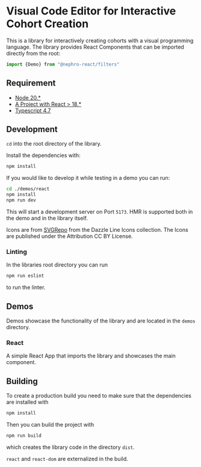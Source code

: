 # Visual Code Editor for Interactive Cohort Creation

This is a library for interactively creating cohorts with a visual programming language. The library provides React 
Components that can be imported directly from the root:

```typescript
import {Demo} from "@nephro-react/filters"
```

## Requirement
- [Node 20.*](https://nodejs.org/dist/v20.0.0/)
- [A Project with React > 18.*](https://react.dev/learn)
- [Typescript 4.7](https://www.typescriptlang.org/download)

## Development
`cd` into the root directory of the library.

Install the dependencies with:
```bash
npm install
```

If you would like to develop it while testing in a demo you can run:
```bash
cd ./demos/react
npm install
npm run dev
```

This will start a development server on Port `5173`. HMR is supported both in the demo and in the library itself.

Icons are from [SVGRepo](https://www.svgrepo.com/collection/dazzle-line-icons) from the Dazzle Line Icons collection. The Icons are published under the Attribution CC BY License.

### Linting
In the libraries root directory you can run 
```bash
npm run eslint
```
to run the linter.

## Demos
Demos showcase the functionality of the library and are located in the `demos` directory.
### React
A simple React App that imports the library and showcases the main component.

## Building
To create a production build you need to make sure that the dependencies are installed with
```bash
npm install
```

Then you can build the project with
```bash
npm run build
```
which creates the library code in the directory `dist`. 

`react` and `react-dom` are externalized in the build. 
